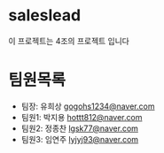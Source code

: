 # saleslead
이 프로젝트는 4조의 프로젝트 입니다

# 팀원목록
- 팀장: 유희상 gogohs1234@naver.com
- 팀원1: 박지용 hottt812@naver.com
- 팀원2: 정종찬 lgsk77@naver.com
- 팀원3: 임연주 lyjyj93@naver.com
